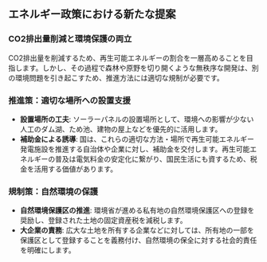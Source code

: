 
## エネルギー政策における新たな提案

### CO2排出量削減と環境保護の両立

CO2排出量を削減するため、再生可能エネルギーの割合を一層高めることを目指します。しかし、その過程で森林や原野を切り開くような無秩序な開発は、別の環境問題を引き起こすため、推進方法には適切な規制が必要です。

### 推進策：適切な場所への設置支援

*   **設置場所の工夫**: ソーラーパネルの設置場所として、環境への影響が少ない人工のダム湖、ため池、建物の屋上などを優先的に活用します。
*   **補助金による誘導**: 国は、これらの適切な方法・場所で再生可能エネルギー発電施設を推進する自治体や企業に対し、補助金を交付します。再生可能エネルギーの普及は電気料金の安定化に繋がり、国民生活にも資するため、税金を活用する価値があります。

### 規制策：自然環境の保護

*   **自然環境保護区の推進**: 環境省が進める私有地の自然環境保護区への登録を奨励し、登録された土地の固定資産税を減税します。
*   **大企業の責務**: 広大な土地を所有する企業などに対しては、所有地の一部を保護区として登録することを義務付け、自然環境の保全に対する社会的責任を明確にします。
